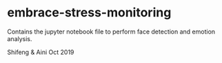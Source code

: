 # embrace-stress-monitoring

Contains the jupyter notebook file to perform face detection and emotion analysis.

Shifeng & Aini
Oct 2019
